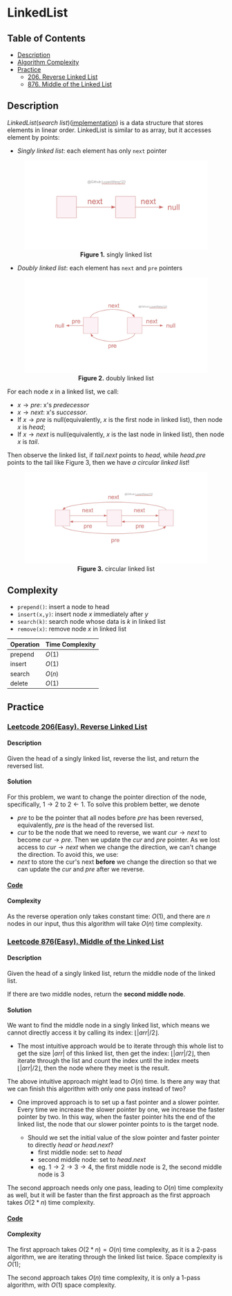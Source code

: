 # LinkedList
## Table of Contents
- [Description](#description)
- [Algorithm Complexity](#complexity)
- [Practice](#practice)
  - [206. Reverse Linked List](#leetcode-346easy-moving-average-from-data-stream)
  - [876. Middle of the Linked List](#leetcode-876easy-middle-of-the-linked-list)

## Description
*LinkedList*(*search list*)([implementation](/src/main/java/data_structures/linkedlist/DoublyLinkedList.java)) is a data structure that stores elements in linear order. LinkedList is similar to as array, but it accesses element by points: 

+ *Singly linked list*: each element has only ```next``` pointer 
<figure style="text-align: center;">
  <img src="./images/singly.jpg" alt="singly linked list description">
  <figcaption>
    <strong>Figure 1.</strong> singly linked list<br>
  </figcaption>
</figure>

+ *Doubly linked list*: each element has ```next``` and ```pre``` pointers 
<figure style="text-align: center;">
  <img src="./images/doubly.jpg" alt="doubly linked list description">
  <figcaption>
    <strong>Figure 2.</strong> doubly linked list<br>
  </figcaption>
</figure>

For each node $x$ in a linked list, we call:
+ $x\rightarrow pre$: x's *predecessor*
+ $x\rightarrow next$: x's *successor*. 
+ If $x\rightarrow pre$ is null(equivalently, $x$ is the first node in linked list), then node $x$ is *head*; 
+ If $x\rightarrow next$ is null(equivalently, $x$ is the last node in linked list), then node $x$ is *tail*.

Then observe the linked list, if $tail.next$ points to $head$, while $head.pre$ points to the tail like Figure 3, then we have *a circular linked list*!

<figure style="text-align: center;">
  <img src="./images/circular_linked_list.jpg" alt="circular linked list description">
  <figcaption>
    <strong>Figure 3.</strong> circular linked list<br>
  </figcaption>
</figure>

## Complexity
+ `prepend()`: insert a node to head
+ `insert(x,y)`: insert node $x$ immediately after $y$
+ `search(k)`: search node whose data is $k$ in linked list
+ `remove(x)`: remove node $x$ in linked list

| Operation | Time Complexity |
|-----------|-----------------|
| prepend      | $O(1)$          |
| insert       | $O(1)$          |
| search       | $O(n)$          |
| delete       | $O(1)$          |

## Practice

### [Leetcode 206(Easy). Reverse Linked List](https://leetcode.com/problems/reverse-linked-list/)

#### Description
Given the head of a singly linked list, reverse the list, and return the reversed list.

#### Solution
For this problem, we want to change the pointer direction of the node, specifically, $1\rightarrow2$ to $2\leftarrow 1$. To solve this problem better, we denote 

+ $pre$ to be the pointer that all nodes before $pre$ has been reversed, equivalently, $pre$ is the head of the reversed list.
+ $cur$ to be the node that we need to reverse, we want $cur\rightarrow next$ to become $cur\rightarrow pre$. Then we update the $cur$ and $pre$ pointer. As we lost access to $cur\rightarrow next$ when we change the direction, we can't change the direction. To avoid this, we use:
+ $next$ to store the cur's next **before** we change the direction so that we can update the $cur$ and $pre$ after we reverse.



#### [Code](/src/main/java/data_structures/linkedlist/ReverseLinkedList.java)

#### Complexity
As the reverse operation only takes constant time: $O(1)$, and there are $n$ nodes in our input, thus this algorithm will take $O(n)$ time complexity.

### [Leetcode 876(Easy). Middle of the Linked List](https://leetcode.com/problems/middle-of-the-linked-list/)

#### Description
Given the head of a singly linked list, return the middle node of the linked list.

If there are two middle nodes, return the **second middle node**.

#### Solution
We want to find the middle node in a singly linked list, which means we cannot directly access it by calling its index: $\lfloor |arr|/2\rfloor$.
+ The most intuitive approach would be to iterate through this whole list to get the size $|arr|$ of this linked list, then get the index: $\lfloor |arr|/2\rfloor$, then iterate through the list and count the index until the index meets $\lfloor |arr|/2\rfloor$, then the node where they meet is the result. 

The above intuitive approach might lead to $O(n)$ time. Is there any way that we can finish this algorithm with only one pass instead of two?

+ One improved approach is to set up a fast pointer and a slower pointer. Every time we increase the slower pointer by one, we increase the faster pointer by two. In this way, when the faster pointer hits the end of the linked list, the node that our slower pointer points to is the target node.  
  
  + Should we set the initial value of the slow pointer and faster pointer to directly $head$ or $head.next$? 
      + first middle node: set to $head$
      + second middle node: set to $head.next$
      + eg. $1\rightarrow 2 \rightarrow 3 \rightarrow 4$, the first middle node is 2, the second middle node is 3

The second approach needs only one pass, leading to $O(n)$ time complexity as well, but it will be faster than the first approach as the first approach takes $O(2*n)$ time complexity.


#### [Code]()

#### Complexity
The first approach takes $O(2*n)=O(n)$ time complexity, as it is a 2-pass algorithm, we are iterating through the linked list twice. Space complexity is $O(1)$;

The second approach takes $O(n)$ time complexity, it is only a 1-pass algorithm, with $O(1)$ space complexity.